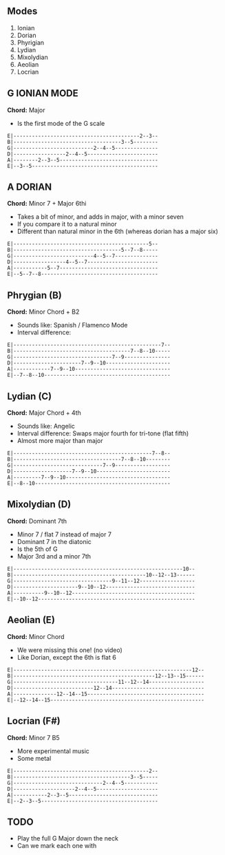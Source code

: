
## Modes

1. Ionian
1. Dorian
1. Phyrigian
1. Lydian
1. Mixolydian
1. Aeolian
1. Locrian

## G IONIAN MODE

**Chord:** Major

- Is the first mode of the G scale

```
E|-----------------------------------------2--3--
B|-----------------------------------3--5--------
G|--------------------------2--4--5--------------
D|-----------------2--4--5-----------------------
A|--------2--3--5--------------------------------
E|--3--5-----------------------------------------
```

## A DORIAN

**Chord:** Minor 7 + Major 6thi

- Takes a bit of minor, and adds in major, with a minor seven
- If you compare it to a natural minor
- Different than natural minor in the 6th (whereas dorian has a major six)

```
E|--------------------------------------------5--
B|-----------------------------------5--7--8-----
G|--------------------------4--5--7--------------
D|-----------------4--5--7-----------------------
A|-----------5--7--------------------------------
E|--5--7--8--------------------------------------
```

## Phrygian (B)

**Chord:** Minor Chord + B2

- Sounds like: Spanish / Flamenco Mode
- Interval difference:

```
E|------------------------------------------------7--
B|--------------------------------------7--8--10-----
G|--------------------------------7--9---------------
D|----------------------7--9--10---------------------
A|------------7--9--10-------------------------------
E|--7--8--10-----------------------------------------
```

## Lydian (C)

**Chord:** Major Chord + 4th

- Sounds like: Angelic
- Interval difference: Swaps major fourth for tri-tone (flat fifth)
- Almost more major than major

```
E|---------------------------------------------7--8--
B|-----------------------------------7--8--10--------
G|-----------------------------7--9------------------
D|-------------------7--9--10------------------------
A|---------7--9--10----------------------------------
E|--8--10--------------------------------------------
```

## Mixolydian (D)

**Chord:** Dominant 7th

- Minor 7 / flat 7 instead of major 7
- Dominant 7 in the diatonic
- Is the 5th of G
- Major 3rd and a minor 7th

```
E|-------------------------------------------------------10--
B|-------------------------------------------10--12--13------
G|--------------------------------9--11--12------------------
D|---------------------9--10--12-----------------------------
A|----------9--10--12----------------------------------------
E|--10--12---------------------------------------------------
```

## Aeolian (E)

**Chord:** Minor Chord

- We were missing this one! (no video)
- Like Dorian, except the 6th is flat 6

```
E|----------------------------------------------------------12--
B|----------------------------------------------12--13--15------
G|----------------------------------11--12--14------------------
D|--------------------------12--14------------------------------
A|--------------12--14--15--------------------------------------
E|--12--14--15--------------------------------------------------
```

## Locrian (F#)

**Chord:** Minor 7 B5

- More experimental music
- Some metal

```
E|--------------------------------------------2--
B|--------------------------------------3--5-----
G|-----------------------------2--4--5-----------
D|--------------------2--4--5--------------------
A|-----------2--3--5-----------------------------
E|--2--3--5--------------------------------------
```

## TODO

- Play the full G Major down the neck
- Can we mark each one with
